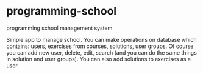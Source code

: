 # programming-school
programming school management system

Simple app to manage school. You can make operations on database which  contains: users, exercises from courses, solutions, user groups.
Of course you can add new user,  delete, edit, search (and you can do the same things in solution and user groups). You can also add solutions to exercises as a user. 
